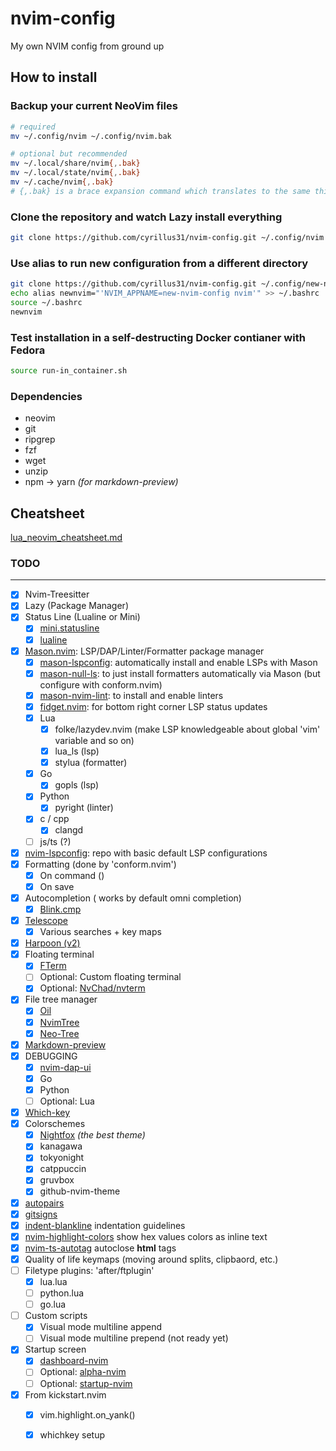 # nvim-config
My own NVIM config from ground up


## How to install

### Backup your current NeoVim files
```bash
# required
mv ~/.config/nvim ~/.config/nvim.bak

# optional but recommended
mv ~/.local/share/nvim{,.bak}
mv ~/.local/state/nvim{,.bak}
mv ~/.cache/nvim{,.bak}
# {,.bak} is a brace expansion command which translates to the same thing
```

### Clone the repository and watch Lazy install everything
```bash
git clone https://github.com/cyrillus31/nvim-config.git ~/.config/nvim && nvim
```

### Use alias to run new configuration from a different directory
```bash
git clone https://github.com/cyrillus31/nvim-config.git ~/.config/new-nvim-config
echo alias newnvim="'NVIM_APPNAME=new-nvim-config nvim'" >> ~/.bashrc
source ~/.bashrc
newnvim
```

### Test installation in a self-destructing Docker contianer with Fedora

```bash
source run-in_container.sh
```

### Dependencies
- neovim
- git
- ripgrep
- fzf
- wget
- unzip
- npm -> yarn *(for markdown-preview)*

## Cheatsheet
[lua_neovim_cheatsheet.md](lua_neovim_cheatsheet.md)

### TODO
___
- [x] Nvim-Treesitter
- [x] Lazy (Package Manager)
- [x] Status Line (Lualine or Mini)
    - [x] [mini.statusline](https://github.com/echasnovski/mini.statusline)
    - [x] [lualine](https://github.com/nvim-lualine/lualine.nvim)
- [x] [Mason.nvim](https://github.com/mason-org/mason.nvim): LSP/DAP/Linter/Formatter package manager
    - [x] [mason-lspconfig](https://github.com/mason-org/mason-lspconfig.nvim): automatically install and enable LSPs with Mason
    - [x] [mason-null-ls](https://github.com/jay-babu/mason-null-ls.nvim): to just install formatters automatically via Mason (but configure with conform.nvim)
    - [x] [mason-nvim-lint](https://github.com/mfussenegger/nvim-lint): to install and enable linters
    - [x] [fidget.nvim](https://github.com/j-hui/fidget.nvim): for bottom right corner LSP status updates
    - [x] Lua
        - [x] folke/lazydev.nvim (make LSP knowledgeable about global 'vim' variable and so on)
        - [x] lua_ls (lsp)
        - [x] stylua (formatter)
    - [x] Go
        - [x] gopls (lsp)
    - [x] Python
        - [x] pyright (linter)
    - [x] c / cpp
        - [x] clangd
    - [ ] js/ts (?)
- [x] [nvim-lspconfig](https://github.com/neovim/nvim-lspconfig): repo with basic default LSP configurations
- [x] Formatting (done by 'conform.nvim')
    - [x] On command (<space-f>)
    - [x] On save
- [x] Autocompletion (<C-x><C-o> works by default omni completion)
    - [x] [Blink.cmp](https://github.com/Saghen/blink.cmp)
- [x] [Telescope](https://github.com/nvim-telescope/telescope.nvim)
    - [x] Various searches + key maps
- [x] [Harpoon (v2)](https://github.com/ThePrimeagen/harpoon/tree/harpoon2)
- [x] Floating terminal
    - [x] [FTerm](https://github.com/numToStr/FTerm.nvim)
    - [ ] Optional: Custom floating terminal
    - [x] Optional: [NvChad/nvterm](NvChad/nvterm)
- [x] File tree manager
    - [x] [Oil](https://github.com/stevearc/oil.nvim)
    - [x] [NvimTree](https://github.com/nvim-tree/nvim-tree.lua)
    - [x] [Neo-Tree](https://github.com/nvim-neo-tree/neo-tree.nvim)
- [x] [Markdown-preview](https://github.com/iamcco/markdown-preview.nvim)
- [x] DEBUGGING
    - [x] [nvim-dap-ui](https://github.com/rcarriga/nvim-dap-ui)
    - [x] Go
    - [x] Python
    - [ ] Optional: Lua 
- [x] [Which-key](https://github.com/folke/which-key.nvim)
- [x] Colorschemes
    - [x] [Nightfox](https://github.com/EdenEast/nightfox.nvim) *(the best theme)*
    - [x] kanagawa
    - [x] tokyonight
    - [x] catppuccin
    - [x] gruvbox
    - [x] github-nvim-theme
- [x] [autopairs](windwp/nvim-autopairs)
- [x] [gitsigns](https://github.com/lewis6991/gitsigns.nvim)
- [x] [indent-blankline](https://github.com/lukas-reineke/indent-blankline.nvim) indentation guidelines
- [x] [nvim-highlight-colors](https://github.com/brenoprata10/nvim-highlight-colors) show hex values colors as inline text
- [x] [nvim-ts-autotag](https://github.com/windwp/nvim-ts-autotag) autoclose **html** tags
- [x] Quality of life keymaps (moving around splits, clipbaord, etc.)
- [ ] Filetype plugins: 'after/ftplugin'
    - [x] lua.lua
    - [ ] python.lua
    - [ ] go.lua
- [ ] Custom scripts
    - [x] Visual mode multiline append
    - [ ] Visual mode multiline prepend (not ready yet)
- [x] Startup screen
    - [x] [dashboard-nvim](https://github.com/nvimdev/dashboard-nvim)
    - [ ] Optional: [alpha-nvim](https://github.com/goolord/alpha-nvim)
    - [ ] Optional: [startup-nvim](https://github.com/max397574/startup.nvim)

- [x] From kickstart.nvim
    - [x] vim.highlight.on_yank()
    - [x] whichkey setup



